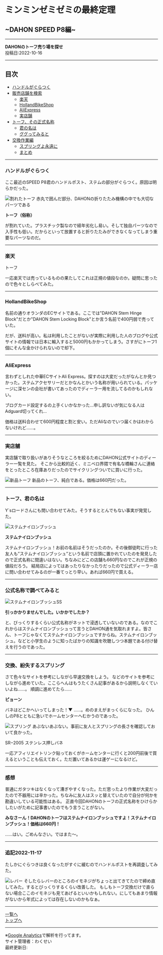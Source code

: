 # ミンミンゼミゼミの最終定理

## ~DAHON SPEED P8編~

---

**DAHONのトーフ売り場を探せ**  
投稿日:2022-10-16

---

## 目次
- [ハンドルがぐらつく](#1)
- [販売店舗を検索](#2)
  - [楽天](#2_0)
  - [HollandBikeShop](#2_1)
  - [AliExpress](#2_2)
  - [実店舗](#2_3)
- [トーフ、その正式名称](#3)
  - [君の名は](#3_1)
  - [ググってみると](#3_2)
- [交換作業編](#4)
  - [スプリングよ永遠に](#4)
  - [まとめ](#5)

---

### <a id="1">ハンドルがぐらつく</a>

ここ最近のSPEED P8君のハンドルポスト、ステムの部分がぐらつく。原因は明らかだった。

![割れたトーフ](/bike/md/P8/images10/20221002_140049.jpg)
赤丸で囲んだ部分、DAHONの折りたたみ機構の中でも大切なパーツである

**トーフ（俗称）**

が割れていた。プラスチック製なので経年劣化し易い。そして独自パーツなので入手性も低い。だからといって放置すると折りたたみができなくなってしまう重要なパーツなのだ。

---

### <a id="2_0">楽天</a>

トーフ

一応楽天では売っているものの果たしてこれは正規の値段なのか。疑問に思ったので色々としらべてみた。

---

### <a id="2_1">HollandBikeShop</a>

名前の通りオランダのECサイトである。ここでは"DAHON Stem Hinge Block"だとか"DAHON Stem Locking Block"とか言う名前で400円弱で売っていた。

だが、送料が高い。私は利用したことがないが実際に利用した人のブログや公式サイトの情報では日本に輸入すると5000円もかかってしまう。さすがにトーフ1個にそんな金かけられないので却下。

---

### <a id="2_2">AliExpress</a>

言わずとしれた中華ECサイトAli Express。探すのは大変だったがなんとか見つかった。ステムアクセサリーだとかなんとかいう名称が用いられている。パッケージに深センの会社が書いてあったのでディーラー用を流してるのかもしれない。

ブログカード設定するの上手くいかなかった…申し訳ないが気になる人はAdguard切ってくれ…

価格は送料合わせて600円程度と割と安い。ただAliなのでいつ届くかはわからないけれど……。

---

### <a id="2_3">実店舗</a>

実店舗で取り扱いがありそうなところを絞るためにDAHON公式サイトのディーラー一覧を見た。
そこから比較的近く、ミニベロ界隈で有名な橋輪さんに連絡をとったところ在庫ありだったのでサイクリングついでに買いに行った。

![新品トーフ](/bike/md/P8/images10/20221002_140111.jpg)
新品のトーフ、純白である。価格は660円だった。

---

### <a id="3_1">トーフ、君の名は</a>

Y`sロードさんにも問い合わせてみた。そうするととんでもない事実が発覚した。

![ステムナイロンブッシュ](/bike/md/P8/images10/1665925446048.jpg)

**ステムナイロンブッシュ**

ステムナイロンブッシュ！お前の名前はそうだったのか。その後御徒町に行った友人も”ステムナイロンブッシュ”という名前で店頭に置かれていたのを発見したので正式名称に間違いはない。ちなみにどこの店舗も660円なのでこれが正規の値段だろう。
結局店によってはあったりなかったりだったので公式ディーラー店に問い合わせてみるのが一番てっとり早い。あれば660円で買える。

---

### <a id="3_2">公式名称で調べてみると</a>

![ステムナイロンブッシュSS](/bike/md/P8/images10/SS1.jpg)

**引っかかりませんでした。いかかでしたか？**

と、びっくりするくらい公式名称がネットで浸透していないのである。なのでこれからはステムナイロンブッシュって言うとDAHON通を気取れますよ。皆さん、トーフじゃなくてステムナイロンブッシュですからね。ステムナイロンブッシュ。などと小学生のように知ったばかりの知識を吹聴しつつ本題である付け替えを行うのであった。

---

### <a id="4">交換、紛失するスプリング</a>

さて色々なサイトを参考にしながら早速交換をしよう。
などのサイトを参考にしながら進めていた。ここらへんはもうたくさん記事があるから説明しなくていいよね……。
順調に進めてたら……

**ピョーン**

バネはどこかへいってしまった！▼
……。めのまえがまっくらになった。
ひんしのP8とともに急いでホームセンターへむかうのであった。

![スプリング](/bike/md/P8/images10/20221002_151048.jpg)
あぶないあぶない。事前に友人とスプリングの長さを確認しておいて良かった。

SR−2005 ステンレス押しバネ

一応アフィリエイトリンク貼っておくがホームセンターに行くと200円前後で買えるということも伝えておく。ただ置いてあるかは運ゲーになるけど。

---

### <a id="5">感想</a>

普通にガタツキはなくなって漕ぎやすくなった。ただ思ったより作業が大変だったので不器用には辛かった。ちなみに友人はスッと替えていたので自分が何かを勘違いしている可能性はある。
正直今回DAHONのトーフの正式名称をひけらかしたいがために記事書いたのでもう言うことがない。

**みなさーん！DAHONのトーフはステムナイロンブッシュですよ！ステムナイロンブッシュ！価格は660円！**

……はい。ごめんなさい。ではまた～。

---

### 追記2022-11-17

たしかにぐらつきは良くなったがすぐに緩むのでハンドルポストを再調査してみた。

![レバー](/bike/md/P8/images10/20221112_185518.jpg)
そしたらレバーのところのイモネジがちょっと出てきてたので締め直してみた。するとびっくりするくらい改善した。
もしもトーフ交換だけで直らない場合ここのイモネジも見てあげるといいかもしれない。にしてもあまり情報がないから年式によっては存在しないのかもなぁ。

---

[一覧へ](./Link.md)  
[トップへ](/)

---

※[Google Analytics](https://wahoij.github.io/GAPolicy.html)で解析を行ってます。  
サイト管理者：わくせい  
最終更新日:<time id="modify"></time>
